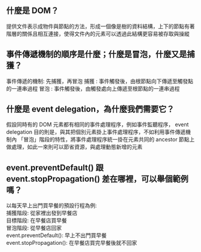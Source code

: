 ## 什麼是 DOM？
提供文件表示成物件與節點的方法，形成一個像是樹的資料結構，上下的節點有著階層的關係且相互連接，使得文件內的元素可以透過此結構更容易被存取與操縱

## 事件傳遞機制的順序是什麼；什麼是冒泡，什麼又是捕獲？
事件傳遞的機制: 先捕獲，再冒泡
捕獲 : 事件觸發後，由根節點向下傳遞至觸發點的一連串過程
冒泡 : 事件觸發後，由觸發處向上傳遞至根節點的一連串過程

## 什麼是 event delegation，為什麼我們需要它？
 假設同時有的 DOM 元素都有相同的事件處理程序，例如事件監聽程序， event delegation 目的則是，與其把個別元素掛上事件處理程序，不如利用事件傳遞機制內 「冒泡」階段的特性，將事件處理程序統一掛在元素共同的 ancestor 節點上做處理，如此一來則可以節省資源，與處理動態新增的元素
## event.preventDefault() 跟 event.stopPropagation() 差在哪裡，可以舉個範例嗎？
以每天早上出門買早餐的預設行程為例:  
捕獲階段: 從家裡出發到早餐店  
目標階段: 在早餐店買早餐  
冒泡階段: 從早餐店回家  
event.preventDefault(): 早上不出門買早餐  
event.stopPropagation(): 在早餐店買完早餐後就不回家
